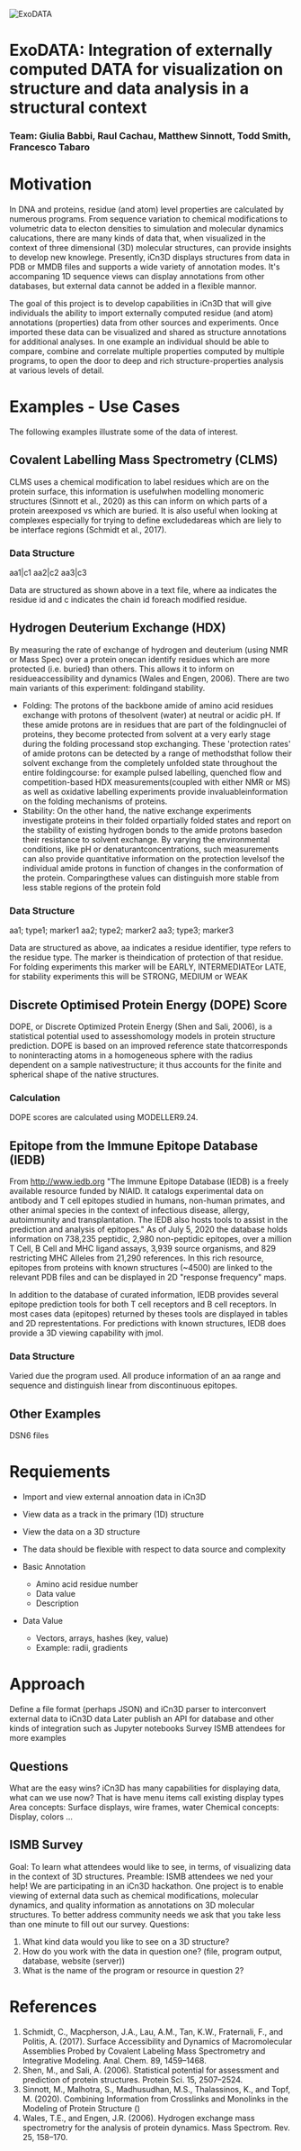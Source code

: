 ![ExoDATA](/ExoData%20logo.png)

# ExoDATA: Integration of externally computed DATA for visualization on structure and data analysis in a structural context 
### Team: Giulia Babbi, Raul Cachau, Matthew Sinnott, Todd Smith, Francesco Tabaro

# Motivation
In DNA and proteins, residue (and atom) level properties are calculated by numerous programs. From sequence variation to chemical modifications to volumetric data to electon densities to simulation and molecular dynamics calucations, there are many kinds of data that, when visualized in the context of three dimensional (3D) molecular structures, can provide insights to develop new knowlege. Presently, iCn3D displays structures from data in PDB or MMDB files and supports a wide variety of annotation modes. It's accompaning 1D sequence views can display annotations from other databases, but external data cannot be added in a flexible mannor. 

The goal of this project is to develop capabilities in iCn3D that will give individuals the ability to import externally computed residue (and atom) annotations (properties) data from other sources and experiments. Once imported these data can be visualized and shared as structure annotations for additional analyses. In one example an individual should be able to compare, combine and correlate multiple properties computed by multiple programs, to open the door to deep and rich structure-properties analysis at various levels of detail.

# Examples - Use Cases
The following examples illustrate some of the data of interest.

## Covalent Labelling Mass Spectrometry (CLMS)
CLMS uses a chemical modification to label residues which are on the protein surface, this information is usefulwhen modelling monomeric structures (Sinnott et al., 2020) as this can inform on which parts of a protein areexposed vs which are buried. It is also useful when looking at complexes especially for trying to define excludedareas which are liely to be interface regions (Schmidt et al., 2017).

### Data Structure
aa1|c1
aa2|c2
aa3|c3

Data are structured as shown above in a text file, where aa indicates the residue id and c indicates the chain id foreach modified residue.

## Hydrogen Deuterium Exchange (HDX)
By measuring the rate of exchange of hydrogen and deuterium (using NMR or Mass Spec) over a protein onecan identify residues which are more protected (i.e. buried) than others. This allows it to inform on residueaccessibility and dynamics (Wales and Engen, 2006). There are two main variants of this experiment: foldingand stability.
* Folding: The protons of the backbone amide of amino acid residues exchange with protons of thesolvent (water) at neutral or acidic pH. If these amide protons are in residues that are part of the foldingnuclei of proteins, they become protected from solvent at a very early stage during the folding processand stop exchanging. These 'protection rates' of amide protons can be detected by a range of methodsthat follow their solvent exchange from the completely unfolded state throughout the entire foldingcourse: for example pulsed labelling, quenched flow and competition-based HDX measurements(coupled with either NMR or MS) as well as oxidative labelling experiments provide invaluableinformation on the folding mechanisms of proteins.
* Stability: On the other hand, the native exchange experiments investigate proteins in their folded orpartially folded states and report on the stability of existing hydrogen bonds to the amide protons basedon their resistance to solvent exchange. By varying the environmental conditions, like pH or denaturantconcentrations, such measurements can also provide quantitative information on the protection levelsof the individual amide protons in function of changes in the conformation of the protein. Comparingthese values can distinguish more stable from less stable regions of the protein fold

### Data Structure
aa1; type1; marker1
aa2; type2; marker2
aa3; type3; marker3

Data are structured as above, aa indicates a residue identifier, type refers to the residue type. The marker is theindication of protection of that residue. For folding experiments this marker will be EARLY, INTERMEDIATEor LATE, for stability experiments this will be STRONG, MEDIUM or WEAK

## Discrete Optimised Protein Energy (DOPE) Score
DOPE, or Discrete Optimized Protein Energy  (Shen and Sali, 2006), is a statistical potential used to assesshomology   models   in   protein   structure   prediction.   DOPE   is   based   on   an   improved   reference   state   thatcorresponds to noninteracting atoms in a homogeneous sphere with the radius dependent on a sample nativestructure; it thus accounts for the finite and spherical shape of the native structures.

### Calculation
DOPE scores are calculated using MODELLER9.24.

## Epitope from the Immune Epitope Database (IEDB)
From http://www.iedb.org "The Immune Epitope Database (IEDB) is a freely available resource funded by NIAID. It catalogs experimental data on antibody and T cell epitopes studied in humans, non-human primates, and other animal species in the context of infectious disease, allergy, autoimmunity and transplantation. The IEDB also hosts tools to assist in the prediction and analysis of epitopes." As of July 5, 2020 the database holds information on 738,235 peptidic, 2,980 non-peptidic epitopes, over a million T Cell, B Cell and MHC ligand assays, 3,939 source organisms, and 829 restricting MHC Alleles from 21,290 references. In this rich resource, epitopes from proteins with known structures (~4500) are linked to the relevant PDB files and can be displayed in 2D "response frequency" maps. 

In addition to the database of curated information, IEDB provides several epitope prediction tools for both T cell receptors and B cell receptors. In most cases data (epitopes) returned by theses tools are displayed in tables and 2D represtentations. For predictions with known structures, IEDB does provide a 3D viewing capability with jmol. 

### Data Structure
Varied due the program used. All produce information of an aa range and sequence and distinguish linear from discontinuous epitopes.

## Other Examples
DSN6 files

# Requiements
* Import and view external annoation data in iCn3D
* View data as a track in the primary (1D) structure 
* View the data on a 3D structure
* The data should be flexible with respect to data source and complexity

* Basic Annotation
   * Amino acid residue number
   * Data value 
   * Description
* Data Value
   * Vectors, arrays, hashes (key, value)
   * Example: radii, gradients

# Approach
Define a file format (perhaps JSON) and iCn3D parser to interconvert external data to iCn3D data
Later publish an API for database and other kinds of integration such as Jupyter notebooks
Survey ISMB attendees for more examples 

## Questions
What are the easy wins? 
iCn3D has many capabilities for displaying data, what can we use now? That is have menu items call existing display types
Area concepts: Surface displays, wire frames, water
Chemical concepts: Display, colors ...

## ISMB Survey
Goal: To learn what attendees would like to see, in terms, of visualizing data in the context of 3D structures. 
Preamble: ISMB attendees we ned your help! We are participating in an iCn3D hackathon. One project is to enable viewing of external data such as chemical modifications, molecular dynamics, and quality information as annotations on 3D molecular structures. To better address community needs we ask that you take less than one minute to fill out our survey.
Questions:
1. What kind data would you like to see on a 3D structure?
1. How do you work with the data in question one? (file, program output, database, website (server))
1. What is the name of the program or resource in question 2?

# References
1. Schmidt, C., Macpherson, J.A., Lau, A.M., Tan, K.W., Fraternali, F., and Politis, A. (2017). Surface Accessibility and Dynamics of Macromolecular Assemblies Probed by Covalent Labeling Mass Spectrometry and Integrative Modeling. Anal. Chem. 89, 1459–1468.
1. Shen, M., and Sali, A. (2006). Statistical potential for assessment and prediction of protein structures. Protein Sci. 15, 2507–2524.
1. Sinnott, M., Malhotra, S., Madhusudhan, M.S., Thalassinos, K., and Topf, M. (2020). Combining Information from Crosslinks and Monolinks in the Modeling of Protein Structure ()
1. Wales, T.E., and Engen, J.R. (2006). Hydrogen exchange mass spectrometry for the analysis of protein dynamics. Mass Spectrom. Rev. 25, 158–170.

